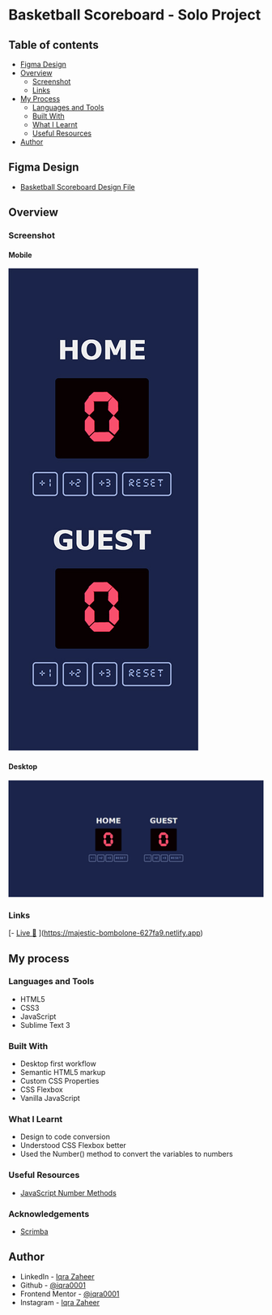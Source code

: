 # Basketball Scoreboard - Solo Project

## Table of contents

- [Figma Design](#figma-design)
- [Overview](#overview)
  - [Screenshot](#screenshot)
  - [Links](#links)
- [My Process](#my-process)
  - [Languages and Tools](#languages-and-tools)
  - [Built With](#built-with)
  - [What I Learnt](#what-i-learnt)
  - [Useful Resources](#useful-resources)
- [Author](#author)

## Figma Design

- [Basketball Scoreboard Design File](https://www.figma.com/file/YC48MCx4frBFtYoz6rNJE6/Basketball-Scoreboard?node-id=0%3A1)

## Overview

### Screenshot

#### Mobile

![](Images/Mobile-Optimized.jpg)

#### Desktop

![](Images/Desktop-Optimized.jpg)

### Links

[- [Live 🔗](https://iqra0001.github.io/Basketball-Scoreboard/)
](https://majestic-bombolone-627fa9.netlify.app)
## My process

### Languages and Tools

- HTML5
- CSS3
- JavaScript
- Sublime Text 3

### Built With

- Desktop first workflow
- Semantic HTML5 markup
- Custom CSS Properties
- CSS Flexbox
- Vanilla JavaScript

### What I Learnt

- Design to code conversion
- Understood CSS Flexbox better
- Used the Number() method to convert the variables to numbers

### Useful Resources

- [JavaScript Number Methods](https://www.w3schools.com/js/js_number_methods.asp)

### Acknowledgements

- [Scrimba](https://scrimba.com)

## Author

- LinkedIn - [Iqra Zaheer](https://www.linkedin.com/in/iqra-zaheer-45bb42231/)
- Github - [@iqra0001](https://github.com/iqra0001)
- Frontend Mentor - [@iqra0001](https://www.frontendmentor.io/profile/iqra0001)
- Instagram - [Iqra Zaheer](https://www.instagram.com/iqraaa0001/)
